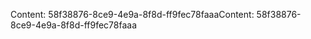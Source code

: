 <span data-ttu-id="d01d6-101">Content: 58f38876-8ce9-4e9a-8f8d-ff9fec78faaa</span><span class="sxs-lookup"><span data-stu-id="d01d6-101">Content: 58f38876-8ce9-4e9a-8f8d-ff9fec78faaa</span></span>
